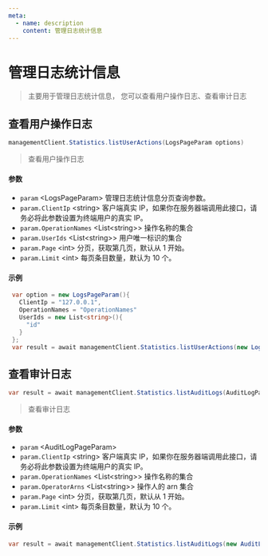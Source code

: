 ```yaml
---
meta:
  - name: description
    content: 管理日志统计信息
---
```


# 管理日志统计信息

<LastUpdated/>


> 主要用于管理日志统计信息， 您可以查看用户操作日志、查看审计日志


## 查看用户操作日志

```csharp
managementClient.Statistics.listUserActions(LogsPageParam options)
```
> 查看用户操作日志

#### 参数

- `param` \<LogsPageParam\> 管理日志统计信息分页查询参数。
- `param.ClientIp` \<string\> 客户端真实 IP，如果你在服务器端调用此接口，请务必将此参数设置为终端用户的真实 IP。
- `param.OperationNames` \<List\<string\>\> 操作名称的集合
- `param.UserIds` \<List\<string\>\> 用户唯一标识的集合
- `param.Page` \<int\> 分页，获取第几页，默认从 1 开始。
- `param.Limit` \<int\> 每页条目数量，默认为 10 个。

#### 示例

```csharp
 var option = new LogsPageParam(){
   ClientIp = "127.0.0.1",
   OperationNames = "OperationNames"
   UserIds = new List<string>(){
     "id"
   }
 };
 var result = await managementClient.Statistics.listUserActions(new LogsPageParam(){});
```

## 查看审计日志

```csharp
var result = await managementClient.Statistics.listAuditLogs(AuditLogPageParam options);
```
> 查看审计日志

#### 参数

- `param` \<AuditLogPageParam\>
- `param.ClientIp` \<string\> 客户端真实 IP，如果你在服务器端调用此接口，请务必将此参数设置为终端用户的真实 IP。
- `param.OperationNames` \<List\<string\>\> 操作名称的集合
- `param.OperatorArns` \<List\<string\>\> 操作人的 arn 集合
- `param.Page` \<int\> 分页，获取第几页，默认从 1 开始。
- `param.Limit` \<int\> 每页条目数量，默认为 10 个。

#### 示例

```csharp
var result = await managementClient.Statistics.listAuditLogs(new AuditLogPageParam(){ClientIp = "127.0.0.1"});
```

